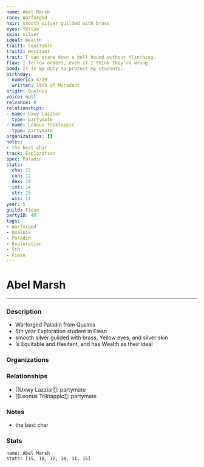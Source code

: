 ```yaml
---
name: Abel Marsh
race: Warforged
hair: smooth silver guilded with brass
eyes: Yellow
skin: silver
ideal: Wealth
trait1: Equitable
trait2: Hesitant
trait: I can stare down a hell hound without flinching.
flaw: I follow orders, even if I think they're wrong.
bond: It is my duty to protect my students.
birthday:
  numeric: 4/19
  written: 19th of Moradent
origin: Qualnis
voice: null
relvance: 0
relationships:
- name: Uxwy Lazziar
  type: partymate
- name: Leonus Triktappic
  type: partymate
organizations: []
notes:
- the best char
track: Exploration
spec: Paladin
stats:
  cha: 15
  con: 12
  dex: 10
  int: 14
  str: 15
  wis: 11
year: 5
guild: Fiesn
partyID: 48
tags:
- Warforged
- Qualnis
- Paladin
- Exploration
- 5th
- Fiesn
---
```

# Abel Marsh
---
### Description
- Warforged Paladin from Qualnis
- 5th year Exploration student in Fiesn
- smooth silver guilded with brass, Yellow eyes, and silver skin
- Is Equitable and Hesitant, and has Wealth as their ideal

### Organizations

### Relationships
- [[Uxwy Lazziar]]: partymate
- [[Leonus Triktappic]]: partymate

### Notes
- the best char

### Stats
```statblock
name: Abel Marsh
stats: [15, 10, 12, 14, 11, 15]
```